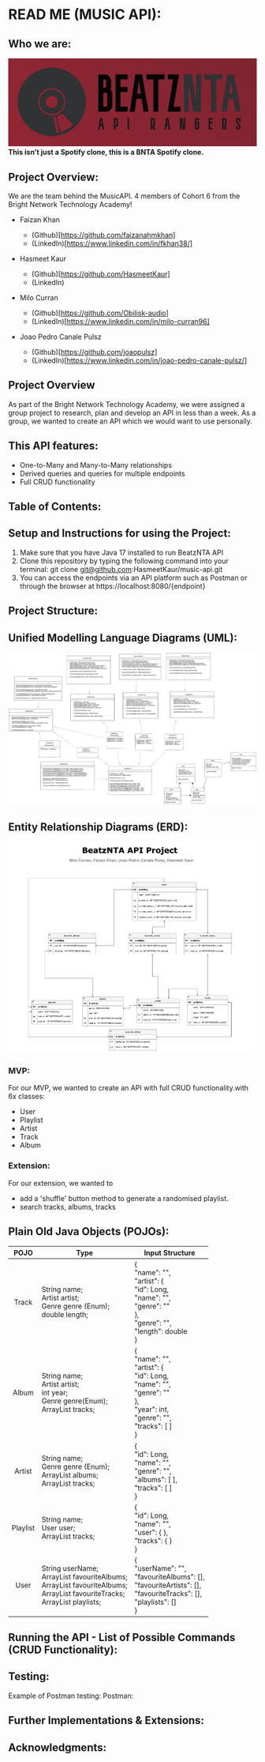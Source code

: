 # **READ ME (MUSIC API):**

## **Who we are:**
![Alt](/logo.png "Logo")
**This isn’t just a Spotify clone, this is a BNTA Spotify clone.**

## **Project Overview:**
We are the team behind the MusicAPI. 4 members of Cohort 6 from the Bright Network Technology Academy!

* Faizan Khan
    * (Github)[https://github.com/faizanahmkhan]
    * (LinkedIn)[https://www.linkedin.com/in/fkhan38/]

* Hasmeet Kaur
    * (Github)[https://github.com/HasmeetKaur]
    * (LinkedIn)

* Milo Curran
    * (Github)[https://github.com/Obilisk-audio]
    * (LinkedIn)[https://www.linkedin.com/in/milo-curran96]

* Joao Pedro Canale Pulsz
    * (Github)[https://github.com/joaopulsz]
    * (LinkedIn)[https://www.linkedin.com/in/joao-pedro-canale-pulsz/]

## **Project Overview**
As part of the Bright Network Technology Academy, we were assigned a group project to research, plan and develop an API in less than a week. As a group, we wanted to create an API which we would want to use personally.

## **This API features:**
- One-to-Many and Many-to-Many relationships
- Derived queries and queries for multiple endpoints
- Full CRUD functionality

## **Table of Contents:**

## **Setup and Instructions for using the Project:**
1. Make sure that you have Java 17 installed to run BeatzNTA API
2. Clone this repository by typing the following command into your terminal:
   git clone git@github.com:HasmeetKaur/music-api.git
3. You can access the endpoints via an API platform such as Postman or through the browser at https://localhost:8080/{endpoint}

## **Project Structure:**

## **Unified Modelling Language Diagrams (UML):**
![Alt](/UML_diagram.png "Logo")

## **Entity Relationship Diagrams (ERD):**
![Alt](/ERD_Diagram.png "Logo")

### **MVP:**
For our MVP, we wanted to create an API with full CRUD functionality.with 6x classes:

* User
* Playlist
* Artist
* Track
* Album

### **Extension:**

For our extension, we wanted to
* add a 'shuffle' button method to generate a randomised playlist.
* search tracks, albums, tracks

## **Plain Old Java Objects (POJOs):**
| POJO 	| Type 	| Input Structure 	|
|:---:	|---	|---	|
| Track 	| String name;<br>Artist artist;<br>Genre genre (Enum);<br>double length; 	| {<br>"name": "",<br>"artist": {    <br>     "id": Long,<br>     "name": "",<br>     "genre": ""<br>           },<br>"genre": "",<br>"length": double<br>} 	|
| Album 	| String name;<br>Artist artist;<br>int year;<br>Genre genre(Enum);<br>ArrayList<Track> tracks; 	| {<br>"name": "",<br>"artist": {<br>     "id": Long,<br>     "name": "",<br>     "genre": ""<br>           },<br>"year": int,<br>"genre": "",<br>"tracks": [ ]<br>} 	|
| Artist 	| String name;<br>Genre genre (Enum);<br>ArrayList<Album> albums;<br>ArrayList<Track> tracks; 	| {<br>"id": Long,        <br>"name": "",<br>"genre": "",<br>"albums": [ ],      <br>"tracks": [ ]<br>} 	|
| Playlist 	| String name;<br>User user;<br>ArrayList<Track> tracks; 	| {<br>"id": Long,<br>"name": "",<br>"user": { },<br>"tracks": { }<br>} 	|
| User 	| String userName; <br>ArrayList<Album> favouriteAlbums;<br>ArrayList<Album> favouriteAlbums;<br>ArrayList<Artist> favouriteTracks;<br>ArrayList<Playlist> playlists; 	| {<br>"userName": "",<br>"favouriteAlbums": [],<br>"favouriteArtists": [],<br>"favouriteTracks": [],<br>"playlists": []<br>} 	|

## **Running the API - List of Possible Commands (CRUD Functionality):**

## **Testing:**
Example of Postman testing:
Postman:

## **Further Implementations & Extensions:**

## **Acknowledgments:**

